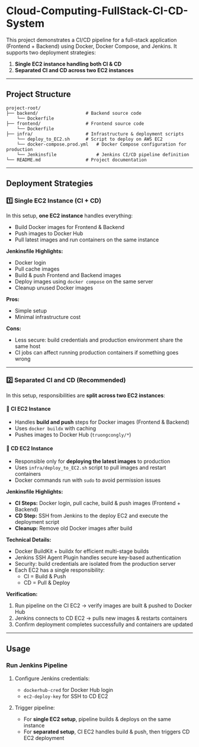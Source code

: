 # Cloud-Computing-FullStack-CI-CD-System


This project demonstrates a CI/CD pipeline for a full-stack application (Frontend + Backend) using Docker, Docker Compose, and Jenkins. It supports two deployment strategies:

1. **Single EC2 instance handling both CI & CD**  
2. **Separated CI and CD across two EC2 instances**

---

## Project Structure
```
project-root/
├── backend/                  # Backend source code
    └── Dockerfile                  
├── frontend/                 # Frontend source code
    └── Dockerfile
├── infra/                    # Infrastructure & deployment scripts
    └── deploy_to_EC2.sh      # Script to deploy on AWS EC2
    └── docker-compose.prod.yml   # Docker Compose configuration for production
    └── Jenkinsfile               # Jenkins CI/CD pipeline definition
└── README.md                 # Project documentation
```

---

## Deployment Strategies

### 1️⃣ Single EC2 Instance (CI + CD)

In this setup, **one EC2 instance** handles everything:

- Build Docker images for Frontend & Backend
- Push images to Docker Hub
- Pull latest images and run containers on the same instance

**Jenkinsfile Highlights:**

- Docker login
- Pull cache images
- Build & push Frontend and Backend images
- Deploy images using `docker compose` on the same server
- Cleanup unused Docker images

**Pros:**

- Simple setup
- Minimal infrastructure cost

**Cons:**

- Less secure: build credentials and production environment share the same host
- CI jobs can affect running production containers if something goes wrong

---

### 2️⃣ Separated CI and CD (Recommended)

In this setup, responsibilities are **split across two EC2 instances**:

#### 🧱 CI EC2 Instance

- Handles **build and push** steps for Docker images (Frontend & Backend)
- Uses `docker buildx` with caching
- Pushes images to Docker Hub (`truongcongly/*`)

#### 🚀 CD EC2 Instance

- Responsible only for **deploying the latest images** to production
- Uses `infra/deploy_to_EC2.sh` script to pull images and restart containers
- Docker commands run with `sudo` to avoid permission issues

**Jenkinsfile Highlights:**

- **CI Steps:** Docker login, pull cache, build & push images (Frontend + Backend)
- **CD Step:** SSH from Jenkins to the deploy EC2 and execute the deployment script
- **Cleanup:** Remove old Docker images after build

**Technical Details:**

- Docker BuildKit + buildx for efficient multi-stage builds
- Jenkins SSH Agent Plugin handles secure key-based authentication
- Security: build credentials are isolated from the production server
- Each EC2 has a single responsibility:  
  - CI = Build & Push  
  - CD = Pull & Deploy

**Verification:**

1. Run pipeline on the CI EC2 → verify images are built & pushed to Docker Hub
2. Jenkins connects to CD EC2 → pulls new images & restarts containers
3. Confirm deployment completes successfully and containers are updated

---

## Usage

### Run Jenkins Pipeline

1. Configure Jenkins credentials:  
   - `dockerhub-cred` for Docker Hub login  
   - `ec2-deploy-key` for SSH to CD EC2

2. Trigger pipeline:  
   - For **single EC2 setup**, pipeline builds & deploys on the same instance  
   - For **separated setup**, CI EC2 handles build & push, then triggers CD EC2 deployment

